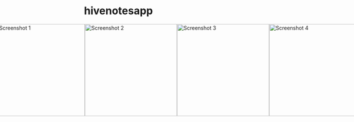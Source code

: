 # hivenotesapp


<div style="display:flex; justify-content:center;">
  <img src="https://user-images.githubusercontent.com/115031668/236802004-239accf3-c396-4395-a8fa-0647c442a094.png" width="250" alt="Screenshot 1">
  <img src="https://user-images.githubusercontent.com/115031668/236801620-decfa5e4-cf24-491d-a3bc-5773dad2adf6.png" width="250" alt="Screenshot 2">
  <img src="https://user-images.githubusercontent.com/115031668/236801633-09c746bb-a298-47d6-b337-33d9e4ad48c4.png" width="250" alt="Screenshot 3">
  <img src="https://user-images.githubusercontent.com/115031668/236801652-e4db090e-8efe-49f6-85ba-06d661102029.png" width="250" alt="Screenshot 4">
</div>
